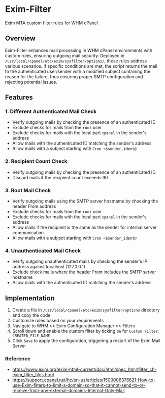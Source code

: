 # Exim-Filter
Exim MTA custom filter rules for WHM cPanel

## Overview

Exim-Filter enhances mail processing in WHM cPanel environments with custom rules, ensuring outgoing mail security. Deployed in `/usr/local/cpanel/etc/exim/sysfilter/options/`, these rules address various scenarios. If specific conditions are met, the script returns the mail to the authenticated user/sender with a modified subject containing the reason for the failure, thus ensuring proper SMTP configuration and rejecting potential issues.

## Features

### 1. Different Authenticated Mail Check

- Verify outgoing mails by checking the presence of an authenticated ID
- Exclude checks for mails from the `root` user
- Exclude checks for mails with the local part `cpanel` in the sender's address
- Allow mails with the authenticated ID matching the sender's address
- Allow mails with a subject starting with `Cron <$sender_ident@`

### 2. Recipient Count Check

- Verify outgoing mails by checking the presence of an authenticated ID
- Discard mails if the recipient count exceeds 90

### 3. Root Mail Check

- Verify outgoing mails using the SMTP server hostname by checking the header From address
- Exclude checks for mails from the `root` user
- Exclude checks for mails with the local part `cpanel` in the sender's address
- Allow mails if the recipient is the same as the sender for internal server communication
- Allow mails with a subject starting with `Cron <$sender_ident@`

### 4. Unauthenticated Mail Check

- Verify outgoing unauthenticated mails by checking the sender's IP address against localhost (127.0.0.1)
- Exclude check mails where the header From includes the SMTP server hostname
- Allow mails with the authenticated ID matching the sender's address

## Implementation

1. Create a file in `/usr/local/cpanel/etc/exim/sysfilter/options` directory and copy the code
2. Customize rules based on your requirements
3. Navigate to WHM >> Exim Configuration Manager >> Filters
4. Scroll down and enable the custom filter by ticking `On` for `Custom Filter: CREATED_FILE_NAME`
5. Click `Save` to apply the configuration, triggering a restart of the Exim Mail Server

### Reference

- https://www.exim.org/exim-html-current/doc/html/spec_html/filter_ch-exim_filter_files.html
- https://support.cpanel.net/hc/en-us/articles/1500006376621-How-to-use-Exim-filters-to-limit-a-domain-so-that-it-cannot-send-to-or-receive-from-any-external-domains-Internal-Only-Mail
